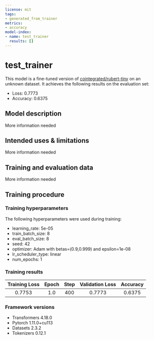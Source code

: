 ```yaml
---
license: mit
tags:
- generated_from_trainer
metrics:
- accuracy
model-index:
- name: test_trainer
  results: []
---
```


<!-- This model card has been generated automatically according to the information the Trainer had access to. You
should probably proofread and complete it, then remove this comment. -->

# test_trainer

This model is a fine-tuned version of [cointegrated/rubert-tiny](https://huggingface.co/cointegrated/rubert-tiny) on an unknown dataset.
It achieves the following results on the evaluation set:
- Loss: 0.7773
- Accuracy: 0.6375

## Model description

More information needed

## Intended uses & limitations

More information needed

## Training and evaluation data

More information needed

## Training procedure

### Training hyperparameters

The following hyperparameters were used during training:
- learning_rate: 5e-05
- train_batch_size: 8
- eval_batch_size: 8
- seed: 42
- optimizer: Adam with betas=(0.9,0.999) and epsilon=1e-08
- lr_scheduler_type: linear
- num_epochs: 1

### Training results

| Training Loss | Epoch | Step | Validation Loss | Accuracy |
|:-------------:|:-----:|:----:|:---------------:|:--------:|
| 0.7753        | 1.0   | 400  | 0.7773          | 0.6375   |


### Framework versions

- Transformers 4.18.0
- Pytorch 1.11.0+cu113
- Datasets 2.3.2
- Tokenizers 0.12.1
